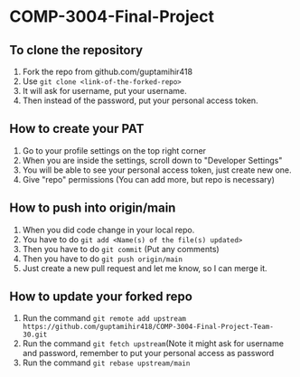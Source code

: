 # COMP-3004-Final-Project

## To clone the repository

1) Fork the repo from github.com/guptamihir418
2) Use `git clone <link-of-the-forked-repo>`
3) It will ask for username, put your username.
4) Then instead of the password, put your personal access token.

## How to create your PAT

1) Go to your profile settings on the top right corner
2) When you are inside the settings, scroll down to "Developer Settings"
3) You will be able to see your personal access token, just create new one. 
4) Give "repo" permissions (You can add more, but repo is necessary)


## How to push into origin/main

1) When you did code change in your local repo.
2) You have to do `git add <Name(s) of the file(s) updated>`
3) Then you have to do `git commit` (Put any comments)
4) Then you have to do `git push origin/main`
6) Just create a new pull request and let me know, so I can merge it.


## How to update your forked repo

1) Run the command `git remote add upstream https://github.com/guptamihir418/COMP-3004-Final-Project-Team-30.git`
2) Run the command `git fetch upstream`(Note it might ask for username and password, remember to put your personal access as password
3) Run the command `git rebase upstream/main`





